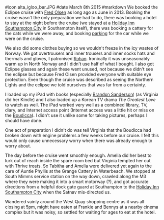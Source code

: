 #icon alta_igloo_bar.JPG
#date March 8th 2015
#markdown
We booked the Eclipse cruise with [Fred Olsen](https://www.fredolsencruises.com/) as long ago as June in 2013.
Booking the cruise wasn't the only preparation we had to do, there was booking a hotel
to stay at the night before the cruise (we stayed at a [Holiday Inn Southampton City](https://www.ihg.com/holidayinn/hotels/gb/en/southampton/soahp/hoteldetail) in Southampton itself), there
was booking a cattery for the cats while we were away, and booking
[parking](https://www.abparking.co.uk) for the car while we were on the cruise.

We also did some clothes buying so we wouldn't freeze in the icy wastes of Norway.
We got overtrousers and inner trousers and inner socks hats and thermals and gloves,
I patronised [Rohan](https://www.rohan.co.uk/).
Ironically it was unseasonably warm up in North Norway and I didn't use half of what
I bought. I also got Eclipse glasses and again these went unused, not because we didn't
see the eclipse but because Fred Olsen provided everyone with suitable eye protection.
Even though the cruise was described as seeing the Northern Lights and the eclipse
we told ourselves that was far from a certainty.

I loaded up my iPad with books (especially [Brandon Sanderson](https://brandonsanderson.com/)) (as
Virginia did her Kindle) and I also loaded up a Korean TV drama *The Greatest Love* to watch as
well. The iPad worked very well as a combined library, TV, diary, and Internet access point (Internet
access was a little hit or miss on the [Boudicca](https://www.fredolsencruises.com/our-ships/our-cruise-ships/boudicca)). I didn't use it unlike some for
taking pictures, perhaps I should have done.

One act of preparation I didn't do was tell Virginia that the Boudicca had
broken down with engine problems a few weeks before our cruise. I felt this would only
cause unnecessary worry when there was already enough to worry about.

The day before the cruise went smoothly enough. Amelia did her best to lurk out of
reach inside the spare room bed but Virginia tempted her out with Thrive treats. So
Tabitha and Amelia were delivered yet again to the care of Auntie Phyllis at the
Grange Cattery in Waterbeach. We stopped at South Mimms service station on the way
down, crawled along the M3 where they were making it into a smart motorway (?), and
got accurate directions from a helpful dock gate guard at Southampton to the
[Holiday Inn Southampton City](https://www.ihg.com/holidayinn/hotels/gb/en/southampton/soahp/hoteldetail) when the Satnav mis-directed us.

Wandered vainly around the West Quay shopping centre as it was all closing at 5pm,
might have eaten at Frankie and Bennys at a nearby cinema complex but it was
noisy, so settled for waiting for ages to eat at the hotel.
